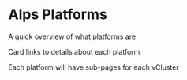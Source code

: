 # Alps Platforms

A quick overview of what platforms are

Card links to details about each platform

Each platform will have sub-pages for each vCluster
